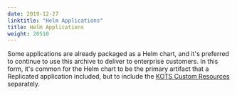 ```yaml
---
date: 2019-12-27
linktitle: "Helm Applications"
title: Helm Applications
weight: 20510
---
```


Some applications are already packaged as a Helm chart, and it's preferred to continue to use this archive to deliver to enterprise customers. 
In this form, it's common for the Helm chart to be the primary artifact that a Replicated application included, but to include the [KOTS Custom Resources](/vendor/packaging/kots-custom-resources/) separately.
